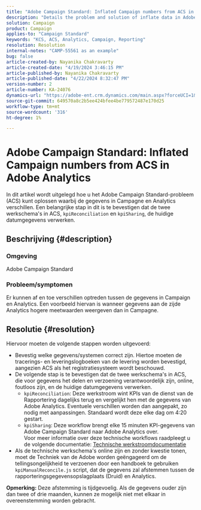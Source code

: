 ```yaml
---
title: "Adobe Campaign Standard: Inflated Campaign numbers from ACS in Adobe Analytics"
description: "Details the problem and solution of inflate data in Adobe Analytics sent from Campaign."
solution: Campaign
product: Campaign
applies-to: "Campaign Standard"
keywords: "KCS, ACS, Analytics, Campaign, Reporting"
resolution: Resolution
internal-notes: "CAMP-55561 as an example"
bug: false
article-created-by: Nayanika Chakravarty
article-created-date: "4/19/2024 3:46:15 PM"
article-published-by: Nayanika Chakravarty
article-published-date: "4/22/2024 8:32:47 PM"
version-number: 2
article-number: KA-24076
dynamics-url: "https://adobe-ent.crm.dynamics.com/main.aspx?forceUCI=1&pagetype=entityrecord&etn=knowledgearticle&id=647839f4-63fe-ee11-a1ff-6045bd0065f9"
source-git-commit: 649570a8c2b5ee424bfee4be779572487e170d25
workflow-type: tm+mt
source-wordcount: '316'
ht-degree: 1%

---
```


# Adobe Campaign Standard: Inflated Campaign numbers from ACS in Adobe Analytics


In dit artikel wordt uitgelegd hoe u het Adobe Campaign Standard-probleem (ACS) kunt oplossen waarbij de gegevens in Campagne en Analytics verschillen. Een belangrijke stap in dit is te bevestigen dat de twee werkschema&#39;s in ACS, `kpiReconciliation` en `kpiSharing`, de huidige datumgegevens verwerken.

## Beschrijving {#description}


### Omgeving

Adobe Campaign Standard

### Probleem/symptomen

Er kunnen af en toe verschillen optreden tussen de gegevens in Campaign en Analytics. Een voorbeeld hiervan is wanneer gegevens aan de zijde Analytics hogere meetwaarden weergeven dan in Campagne.


## Resolutie {#resolution}


Hiervoor moeten de volgende stappen worden uitgevoerd:

- Bevestig welke gegevens/systemen correct zijn. Hiertoe moeten de tracerings- en leveringslogboeken van de levering worden bevestigd, aangezien ACS als het registratiesysteem wordt beschouwd.
- De volgende stap is te bevestigen dat de twee werkschema&#39;s in ACS, die voor gegevens het delen en verzoening verantwoordelijk zijn, online, foutloos zijn, en de huidige datumgegevens verwerken.
   - `kpiReconciliation`: Deze werkstroom wint KPIs van de dienst van de Rapportering dagelijks terug en vergelijkt hen met de gegevens van Adobe Analytics. Eventuele verschillen worden dan aangepakt, zo nodig met aanpassingen. Standaard wordt deze elke dag om 4:20 gestart.
   - `kpiSharing`: Deze workflow brengt elke 15 minuten KPI-gegevens van Adobe Campaign Standard naar Adobe Analytics over.\
     Voor meer informatie over deze technische workflows raadpleegt u de volgende documentatie: [Technische werkstroomdocumentatie](https://experienceleague.adobe.com/en/docs/campaign-standard/using/administrating/application-settings/technical-workflows#::text=Technical%20workflows%20are%20used%20to,technical%20processes%20in%20Adobe%20Campagne.&amp;text=This%20workflow%20analyzes%20the%20tracking,it%20is%20started%20elke%20day.)
- Als de technische werkschema&#39;s online zijn en zonder kwestie tonen, moet de Techniek van de Adobe worden geëngageerd om de tellingsongelijkheid te verzoenen door een handboek te gebruiken `kpiManualReconcile.js` script, dat de gegevens zal afstemmen tussen de rapporteringsgegevensopslagplaats (Druid) en Analytics.


<b>Opmerking:</b> Deze afstemming is tijdgevoelig. Als de gegevens ouder zijn dan twee of drie maanden, kunnen ze mogelijk niet met elkaar in overeenstemming worden gebracht.
